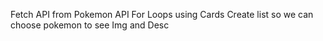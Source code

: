Fetch API from Pokemon API
For Loops using Cards
Create list so we can choose pokemon to see Img and Desc
